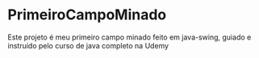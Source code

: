 # PrimeiroCampoMinado
Este projeto é meu primeiro campo minado feito em java-swing, guiado e instruído pelo curso de java completo na Udemy

